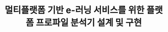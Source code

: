 ---
layout: publication-single
title: 멀티플랫폼 기반 e-러닝 서비스를 위한 플랫폼 프로파일 분석기 설계 및 구현
name: 한국멀티미디어학회 학술대회
first-author: 임목화
co-authors: 정혜원, 장병철, 강수용, 차재혁
during: 2004.11.01
location: 
impactfactor: 
doi: 
note: 
categories: 
 - Others
tag: 
 - Domestic Conference
---